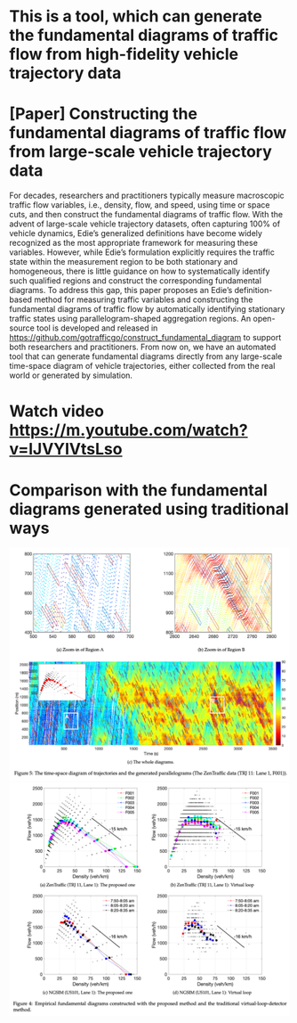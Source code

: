 # This is a tool, which can generate the fundamental diagrams of traffic flow from high-fidelity vehicle trajectory data

# [Paper] Constructing the fundamental diagrams of traffic flow from large-scale vehicle trajectory data
For decades, researchers and practitioners typically measure macroscopic traffic flow variables, i.e., density, flow, and speed, using time or space cuts, and then construct the fundamental diagrams of traffic flow. With the advent of large-scale vehicle trajectory datasets, often capturing 100% of vehicle dynamics, Edie’s generalized definitions have become widely recognized as the most appropriate framework for measuring these variables. However, while Edie’s formulation explicitly requires the traffic state within the measurement region to be both stationary and homogeneous, there is little guidance on how to systematically identify such qualified regions and construct the corresponding fundamental diagrams. To address this gap, this paper proposes an Edie’s definition-based method for measuring traffic variables and constructing the fundamental diagrams of traffic flow by automatically identifying stationary traffic states using parallelogram-shaped aggregation regions. An open-source tool is developed and released in https://github.com/gotrafficgo/construct_fundamental_diagram to support both researchers and practitioners. From now on, we have an automated tool that can generate fundamental diagrams directly from any large-scale time-space diagram of vehicle trajectories, either collected from the real world or generated by simulation.

# Watch video https://m.youtube.com/watch?v=lJVYIVtsLso

# Comparison with the fundamental diagrams generated using traditional ways
![Diagram](Animation/txplot.png)
![Diagram](Animation/FD.png)
